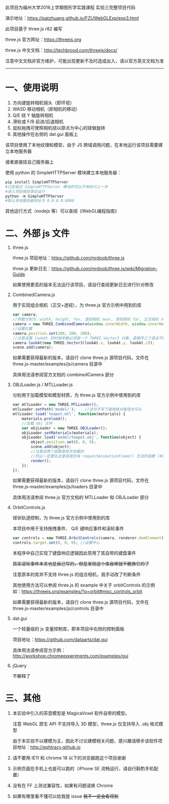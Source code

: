 此项目为福州大学2016上学期图形学实践课程 实验三完整项目代码

演示地址：https://patzhuang.github.io/FZUWebGLExp/exp3.html

此项目基于 three.js r82 编写

three.js 官方网址：https://threejs.org

three.js 中文文档：http://techbrood.com/threejs/docs/

注意中文文档非官方维护，可能出现更新不及时造成出入，请以官方英文文档为准

---
# 一、使用说明
1. 方向键旋转相机镜头（即环视）
2. WASD 移动相机（即相机的移动）
3. Q/E 绕 Y 轴旋转相机
4. 滑轮或 F/B 前进/后退相机
5. 鼠标拖拽可使照相机绕以原点为中心的球做旋转
6. 其他操作在右侧的 dat.gui 面板上

该项目使用了本地纹理和模型，由于 JS 跨域调用问题，在本地运行该项目需要建立本地服务器

或者直接挂自己服务器上

使用 python 的 SimpleHTTPServer 模块建立本地服务器：
```python
pip install SimpleHTTPServer
#已安装过 SimpleHTTPServer 模块的可以不用执行上一步
#进入项目根目录后运行
python -m SimpleHTTPServer
#默认本地服务器地址为 0.0.0.0:8000
```
其他运行方式（nodejs 等）可以查阅《WebGL编程指南》

# 二、外部 js 文件
1. three.js

    three.js 项目地址：https://github.com/mrdoob/three.js

    three.js 更新日志：https://github.com/mrdoob/three.js/wiki/Migration-Guide

    如果使用更高的版本无法运行该项目，请自行查阅更新日志进行针对修改

2. CombinedCamera.js

    用于实现组合相机（正交+透视），为 three.js 官方示例中用到的库
    ```javascript
    var camera;
    //参数分别为：width, height, fov, 透视相机 near, 透视相机 far, 正交相机 near, 正交相机 far
    camera = new THREE.CombinedCamera(window.innerWidth, window.innerHeight, 70, 1, 6000, -1, 6000);
    //设置位置
    camera.position.set(200, 200, 200);
    //注意设置 lookAt 的时候参数必须是一个 THREE.Vector3 对象，直接传三个值会不起作用
    camera.lookAt(new THREE.Vector3(lookAt.x, lookAt.y, lookAt.z));
    scene.add(camera);
    ```
    如果需要获得最新的版本，请自行 clone three.js 源项目代码，文件在 three.js-master/examples/js/camera 目录中

    具体用法请参阅官方文档的 combinedCamera 部分

3. OBJLoader.js / MTLLoader.js

    分别用于加载模型和模型材质，为 three.js 官方示例中使用到的库
    ```js
    var mtlLoader = new THREE.MTLLoader();
    mtlLoader.setPath('model/');    //这句不写下面用绝对路径也可以
    mtlLoader.load('teapot.mtl', function(materials) {
        materials.preload();
        //加载 obj 文件
        var objLoader = new THREE.OBJLoader();
        objLoader.setMaterials(materials);
        objLoader.load('model/teapot.obj', function(object) {
            object.position.set(0, 0, 0);
            scene.add(object);
            //注意这两个函数是异步加载的
            //所以一定要在这里调用含有 requestAnimationFrame() 方法的函数（本实验中是 render())
            render();
        });
    });
    ```
    如果需要获得最新的版本，请自行 clone three.js 源项目代码，文件在 three.js-master/examples/js/loaders 目录中

    具体用法请参阅 three.js 官方文档的 MTLLoader 和 OBJLoader 部分

4. OrbitControls.js

    球状轨道控制，为 three.js 官方示例中使用到的库

    本项目中用于支持拖拽事件、 Q/E 键响应事件和滚轮事件
    ```javascript
    var controls = new THREE.OrbitControls(camera, renderer.domElement);
    controls.target.set(0, 0, 0); //设置中心
    ```
    本程序中自己实现了键盘响应逻辑因此禁用了其自带的键盘事件

    ~~其实滚轮事件本来也是自己写的，但是发现这个库自带就干脆换它的了~~

    注意原本的库并不支持 three.js 的组合相机，我手动改了判断条件

    其他使用方法可以参阅 three.js 的 example 中关于 orbitControls 的示例如：https://threejs.org/examples/?q=orbit#misc_controls_orbit

    如果需要获得最新的版本，请自行 clone three.js 源项目代码，文件在 three.js-master/examples/js/controls 目录中

5. dat.gui

    一个轻量级的 js 变量控制库，即本项目中右侧的控制面板

    项目地址：https://github.com/dataarts/dat.gui

    具体用法请参阅官方示例：http://workshop.chromeexperiments.com/examples/gui

6. jQuery

    不解释了

# 三、其他
1. 本实验中引入的茶壶模型是 MagicaVoxel 软件自带的模型。

    注意 WebGL 原生 API 不支持导入 3D 模型，three.js 仅支持导入 .obj 格式模型

    由于本实验不以建模为主，因此不讨论建模相关问题，感兴趣请移步该软件项目地址：http://ephtracy.github.io
2. 请不要用 IE11 和 chrome 18 以下的浏览器跑这个项目谢谢
3. 示例页面在手机上也是可以跑的（iPhone SE 流畅运行，请自行斟酌手机配置）
4. 没有在 FF 上测试兼容性，如果有问题请换 Chrome
5. 如果有哪里看不懂可以给我提 issue ~~我不一定会看得到~~
